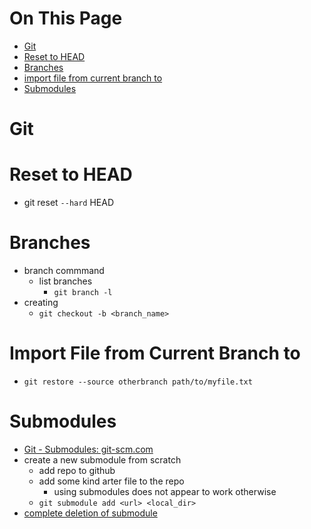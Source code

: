 # On This Page

- [Git](#git)
- [Reset to HEAD](#reset-to-head)
- [Branches](#branches)
- [import file from current branch to](#import-file-from-current-branch-to)
- [Submodules](#submodules)

# Git

# Reset to HEAD
*  git reset `--hard` HEAD  

# Branches
* branch commmand
    * list branches
        * `git branch -l`
* creating
    * `git checkout -b <branch_name>` 

# Import File from Current Branch to 
* `git restore --source otherbranch path/to/myfile.txt`

# Submodules
* [Git - Submodules: git-scm.com](https://git-scm.com/book/en/v2/Git-Tools-Submodules)
* create a new submodule from scratch
    * add repo to github 
    * add some kind arter file to the repo
        * using submodules does not appear to work otherwise 
    * `git submodule add <url> <local_dir>`
* [complete deletion of submodule](https://stackoverflow.com/a/1260982/1641112)
